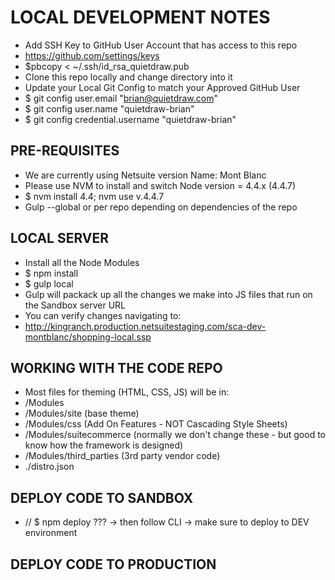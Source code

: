 # LOCAL DEVELOPMENT NOTES

- Add SSH Key to GitHub User Account that has access to this repo
- https://github.com/settings/keys
- $pbcopy < ~/.ssh/id_rsa_quietdraw.pub
- Clone this repo locally and change directory into it
- Update your Local Git Config to match your Approved GitHub User
- $ git config user.email "brian@quietdraw.com"
- $ git config user.name  "quietdraw-brian"
- $ git config credential.username "quietdraw-brian"

## PRE-REQUISITES

- We are currently using Netsuite version Name: Mont Blanc
- Please use NVM to install and switch Node version = 4.4.x (4.4.7)
- $ nvm install 4.4; nvm use v.4.4.7
- Gulp --global or per repo depending on dependencies of the repo

## LOCAL SERVER

- Install all the Node Modules
- $ npm install
- $ gulp local
- Gulp will packack up all the changes we make into JS files that run on the Sandbox server URL
- You can verify changes navigating to: 
- http://kingranch.production.netsuitestaging.com/sca-dev-montblanc/shopping-local.ssp 

## WORKING WITH THE CODE REPO

- Most files for theming (HTML, CSS, JS) will be in:
- /Modules
- /Modules/site (base theme)
- /Modules/css (Add On Features - NOT Cascading Style Sheets)
- /Modules/suitecommerce (normally we don't change these - but good to know how the framework is designed)
- /Modules/third_parties (3rd party vendor code)
- ./distro.json

## DEPLOY CODE TO SANDBOX

- // $ npm deploy ??? -> then follow CLI -> make sure to deploy to DEV environment 

## DEPLOY CODE TO PRODUCTION